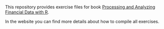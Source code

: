 This repository provides exercise files for book [Processing and Analyzing Financial Data with R](https://sites.google.com/view/pafdr/home).

In the website you can find more details about how to compile all exercises.
